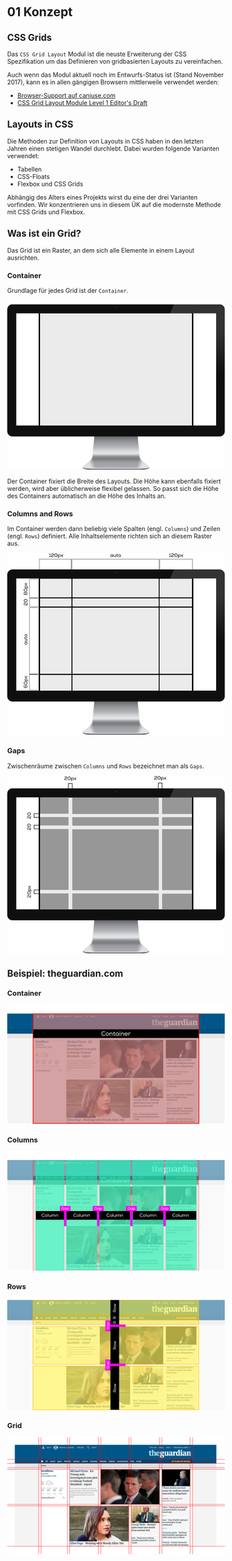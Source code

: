# 01 Konzept

## CSS Grids

Das `CSS Grid Layout` Modul ist die neuste Erweiterung der CSS Spezifikation um das Definieren von gridbasierten Layouts zu vereinfachen.

Auch wenn das Modul aktuell noch im Entwurfs-Status ist \(Stand November 2017\), kann es in allen gängigen Browsern mittlerweile verwendet werden:

* [Browser-Support auf caniuse.com](https://caniuse.com/#feat=css-grid)
* [CSS Grid Layout Module Level 1 Editor's Draft](https://drafts.csswg.org/css-grid/)

## Layouts in CSS

Die Methoden zur Definition von Layouts in CSS haben in den letzten Jahren einen stetigen Wandel durchlebt. Dabei wurden folgende Varianten verwendet:

* Tabellen
* CSS-Floats
* Flexbox und CSS Grids

Abhängig des Alters eines Projekts wirst du eine der drei Varianten vorfinden. Wir konzentrieren uns in diesem ÜK auf die modernste Methode mit CSS Grids und Flexbox.

## Was ist ein Grid?

Das Grid ist ein Raster, an dem sich alle Elemente in einem Layout ausrichten.

### Container

Grundlage für jedes Grid ist der `Container`.

![Container](../../.gitbook/assets/abstract-container.png)

Der Container fixiert die Breite des Layouts. Die Höhe kann ebenfalls fixiert werden, wird aber üblicherweise flexibel gelassen. So passt sich die Höhe des Containers automatisch an die Höhe des Inhalts an.

### Columns and Rows

Im Container werden dann beliebig viele Spalten \(engl. `Columns`\) und Zeilen \(engl. `Rows`\) definiert. Alle Inhaltselemente richten sich an diesem Raster aus.

![Cols](../../.gitbook/assets/abstract-rows-cols.png)

### Gaps

Zwischenräume zwischen `Columns` und `Rows` bezeichnet man als `Gaps`.

![Cols](../../.gitbook/assets/abstract-gaps.png)

## Beispiel: theguardian.com

### Container

![Container](../../.gitbook/assets/guardian-container.png)

### Columns

![Cols](../../.gitbook/assets/guardian-cols.png)

### Rows

![Rows](../../.gitbook/assets/guardian-rows.png)

### Grid

![Rows](../../.gitbook/assets/guardian-grid.png)

